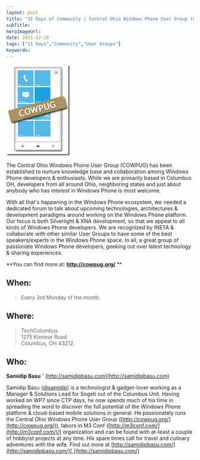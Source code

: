 ```yaml
---
layout: post 
title: "31 Days of Community | Central Ohio Windows Phone User Group (COWPUG)"
subTitle: 
heroImageUrl: 
date: 2011-12-18
tags: ["31 Days","Community","User Groups"]
keywords: 
---
```


[![image](image_thumb3.png "image")](http://csell.net/wp-content/uploads/2011/12/image3.png)  

The Central Ohio Windows Phone User Group (COWPUG) has been established to nurture knowledge base and collaboration among Windows Phone developers & enthusiasts. While we are primarily based in Columbus OH, developers from all around Ohio, neighboring states and just about anybody who has interest in Windows Phone is most welcome.

With all that's happening in the Windows Phone ecosystem, we needed a dedicated forum to talk about upcoming technologies, architectures & development paradigms around working on the Windows Phone platform. Our focus is both Silverlight & XNA development, so that we appeal to all kinds of Windows Phone developers. We are recognized by INETA & collaborate with other similar User Groups to have some of the best speakers/experts in the Windows Phone space. In all, a great group of passionate Windows Phone developers, geeking out over latest technology & sharing experiences.

**You can find more at: ****<u>http://cowpug.org/</u>**** **

## When:
  > Every 3rd Monday of the month.  

## Where:
  > TechColumbus     
> 1275 Kinnear Road       
> Columbus, OH 43212.  

## Who:

**Samidip Basu** ' [http://samidipbasu.com](http://samidipbasu.com)

Samidip Basu ([@samidip](http://twitter.com/#!/samidip)) is a technologist & gadget-lover working as a Manager & Solutions Lead for Sogeti out of the Columbus Unit. Having worked on WP7 since CTP days, he now spends much of his time in spreading the word to discover the full potential of the Windows Phone platform & cloud-based mobile solutions in general. He passionately runs the Central Ohio Windows Phone User Group ([http://cowpug.org/](http://cowpug.org/)), labors in M3 Conf ([http://m3conf.com/](http://m3conf.com/)/) organization and can be found with at-least a couple of hobbyist projects at any time. His spare times call for travel and culinary adventures with the wife. Find out more at [http://samidipbasu.com/](http://samidipbasu.com/)[.](http://samidipbasu.com/)